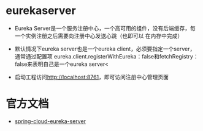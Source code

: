 # eurekaserver
* Eureka&nbsp;Server是一个服务注册中心，一个高可用的组件，没有后端缓存，每一个实例注册之后需要向注册中心发送心跳（也即可以
在内存中完成）

* 默认情况下eureka&nbsp;server也是一个eureka&nbsp;client，必须要指定一个server，通常通过配置项
eureka.client.registerWithEureka：false和fetchRegistry：false来表明自己是一个eureka&nbsp;server<

* 启动工程访问[http://localhost:8761](http://localhost:8761)，即可访问注册中心管理页面

# 官方文档
* [spring-cloud-eureka-server](http://projects.spring.io/spring-cloud/spring-cloud.html#spring-cloud-eureka-server)